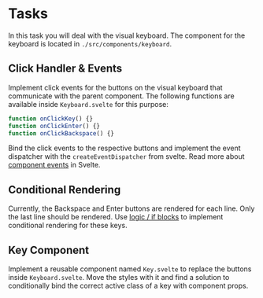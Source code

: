 # Tasks

In this task you will deal with the visual keyboard. The component for the keyboard is located in `./src/components/keyboard`.

## Click Handler & Events

Implement click events for the buttons on the visual keyboard that communicate with the parent component. The following functions are available inside `Keyboard.svelte` for this purpose:

```js
function onClickKey() {}
function onClickEnter() {}
function onClickBackspace() {}
```

Bind the click events to the respective buttons and implement the event dispatcher with the `createEventDispatcher` from svelte. Read more about [component events](https://svelte.dev/tutorial/component-events) in Svelte.

## Conditional Rendering

Currently, the Backspace and Enter buttons are rendered for each line. Only the last line should be rendered. Use [logic / if blocks](https://svelte.dev/tutorial/if-blocks) to implement conditional rendering for these keys.

## Key Component

Implement a reusable component named `Key.svelte` to replace the buttons inside `Keyboard.svelte`. Move the styles with it and find a solution to conditionally bind the correct active class of a key with component props.
